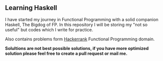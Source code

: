 ## Learning Haskell
I have started my journey in Functional Programming with a solid companion Haskell, The Bigdog of FP.
In this repository I will be storing my "not so useful" but codes which I write for practice.
<p>
Also contains problems form <a href="https://www.hackerrank.com/domains/fp">Hackerrank</a> Functional Programming domain.
</p>

<b><p>Solultions are not best possible solutions, if you have more optimized solution please feel free to create a pull request or mail me.</p></b>
